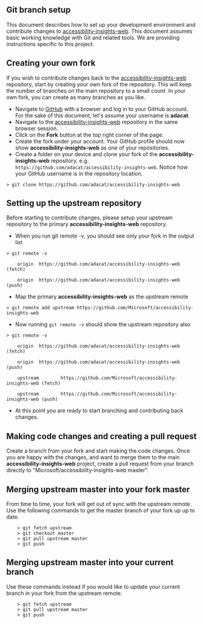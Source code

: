 <!--
Copyright (c) Microsoft Corporation. All rights reserved.
Licensed under the MIT License.
-->

## Git branch setup

This document describes how to set up your development environment and contribute changes to
[accessibility-insights-web](https://github.com/Microsoft/accessibility-insights-web). This document assumes basic working knowledge with Git and related tools.
We are providing instructions specific to this project.

## Creating your own fork

If you wish to contribute changes back to the [accessibility-insights-web](https://github.com/Microsoft/accessibility-insights-web) repository, start by creating your own fork of the repository. This will keep the number of branches on the main repository to a small count. In your own fork, you can create as many branches as you like.

-   Navigate to [GitHub](https://github.com/) with a browser and log in to your GitHub account. For the sake of this document, let's assume your username is **adacat**.
-   Navigate to the [accessibility-insights-web](https://github.com/Microsoft/accessibility-insights-web) repository in the same browser session.
-   Click on the **Fork** button at the top right corner of the page.
-   Create the fork under your account. Your GitHub profile should now show **accessibility-insights-web** as one of your repositories.
-   Create a folder on your device and clone your fork of the **accessibility-insights-web** repository. e.g. `https://github.com/adacat/accessibility-insights-web`. Notice how your GitHub username is in the repository location.

```
> git clone https://github.com/adacat/accessibility-insights-web
```

## Setting up the upstream repository

Before starting to contribute changes, please setup your upstream repository to the
primary **accessibility-insights-web** repository.

-   When you run git remote -v, you should see only your fork in the output list

```
> git remote -v

    origin  https://github.com/adacat/accessibility-insights-web (fetch)

    origin  https://github.com/adacat/accessibility-insights-web (push)
```

-   Map the primary **accessibility-insights-web** as the upstream remote

```
> git remote add upstream https://github.com/Microsoft/accessibility-insights-web
```

-   Now running `git remote -v` should show the upstream repository also

```
> git remote -v

    origin  https://github.com/adacat/accessibility-insights-web (fetch)

    origin  https://github.com/adacat/accessibility-insights-web (push)

    upstream        https://github.com/Microsoft/accessibility-insights-web (fetch)

    upstream        https://github.com/Microsoft/accessibility-insights-web (push)
```

-   At this point you are ready to start branching and contributing back changes.

## Making code changes and creating a pull request

Create a branch from your fork and start making the code changes. Once you are happy with the changes, and want to merge them to the main **accessibility-insights-web** project, create a pull request from your branch directly to "Microsoft/accessibility-insights-web master".

## Merging upstream master into your fork master

From time to time, your fork will get out of sync with the upstream remote. Use the following commands to get the master branch of your fork up up to date.

```
    > git fetch upstream
    > git checkout master
    > git pull upstream master
    > git push
```

## Merging upstream master into your current branch

Use these commands instead if you would like to update your current branch in your fork from the upstream remote.

```
    > git fetch upstream
    > git pull upstream master
    > git push
```
